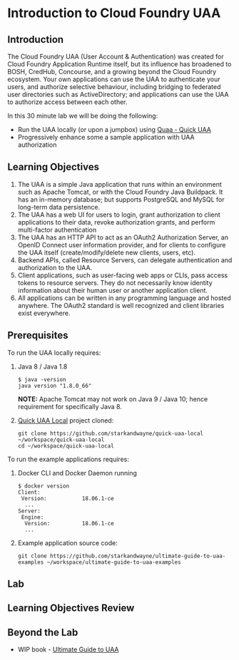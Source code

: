 # Introduction to Cloud Foundry UAA

## Introduction

The Cloud Foundry UAA (User Account & Authentication) was created for Cloud Foundry Application Runtime itself, but its influence has broadened to BOSH, CredHub, Concourse, and a growing beyond the Cloud Foundry ecosystem. Your own applications can use the UAA to authenticate your users, and authorize selective behaviour, including bridging to federated user directories such as ActiveDirectory; and applications can use the UAA to authorize access between each other.

In this 30 minute lab we will be doing the following:

* Run the UAA locally (or upon a jumpbox) using [Quaa - Quick UAA](https://github.com/starkandwayne/quaa)
* Progressively enhance some a sample application with UAA authorization

## Learning Objectives

1. The UAA is a simple Java application that runs within an environment such as Apache Tomcat, or with the Cloud Foundry Java Buildpack. It has an in-memory database; but supports PostgreSQL and MySQL for long-term data persistence.
1. The UAA has a web UI for users to login, grant authorization to client applications to their data, revoke authorization grants, and perform multi-factor authentication
1. The UAA has an HTTP API to act as an OAuth2 Authorization Server, an OpenID Connect user information provider, and for clients to configure the UAA itself (create/modify/delete new clients, users, etc).
1. Backend APIs, called Resource Servers, can delegate authentication and authorization to the UAA.
1. Client applications, such as user-facing web apps or CLIs, pass access tokens to resource servers. They do not necessarily know identity information about their human user or another application client.
1. All applications can be written in any programming language and hosted anywhere. The OAuth2 standard is well recognized and client libraries exist everywhere.

## Prerequisites

To run the UAA locally requires:

1. Java 8 / Java 1.8

    ```plain
    $ java -version
    java version "1.8.0_66"
    ```

    **NOTE:** Apache Tomcat may not work on Java 9 / Java 10; hence requirement for specifically Java 8.

1. [Quick UAA Local](https://github.com/starkandwayne/quick-uaa-local/) project cloned:

    ```plain
    git clone https://github.com/starkandwayne/quick-uaa-local ~/workspace/quick-uaa-local
    cd ~/workspace/quick-uaa-local
    ```

To run the example applications requires:

1. Docker CLI and Docker Daemon running

    ```plain
    $ docker version
    Client:
     Version:           18.06.1-ce
      ...
    Server:
     Engine:
      Version:          18.06.1-ce
      ...
    ```

1. Example application source code:

    ```plain
    git clone https://github.com/starkandwayne/ultimate-guide-to-uaa-examples ~/workspace/ultimate-guide-to-uaa-examples
    ```

## Lab

## Learning Objectives Review

## Beyond the Lab

* WIP book - [Ultimate Guide to UAA](https://www-staging.ultimateguidetouaa.com/)